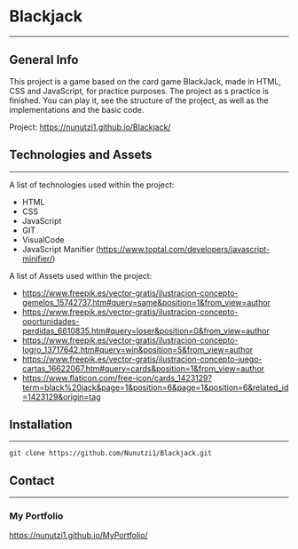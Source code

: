 # Blackjack
***
## General Info
This project is a game based on the card game BlackJack, made in HTML, CSS and JavaScript, for practice purposes. The project as s practice is finished. You can play it, see the structure of the project, as well as the implementations and the basic code.

Project:
https://nunutzi1.github.io/Blackjack/

## Technologies and Assets
***
A list of technologies used within the project:
* HTML
* CSS
* JavaScript
* GIT
* VisualCode
* JavaScript Manifier (https://www.toptal.com/developers/javascript-minifier/)

A list of Assets used within the project:
* https://www.freepik.es/vector-gratis/ilustracion-concepto-gemelos_15742737.htm#query=same&position=1&from_view=author
* https://www.freepik.es/vector-gratis/ilustracion-concepto-oportunidades-perdidas_6610835.htm#query=loser&position=0&from_view=author
* https://www.freepik.es/vector-gratis/ilustracion-concepto-logro_13717642.htm#query=win&position=5&from_view=author
* https://www.freepik.es/vector-gratis/ilustracion-concepto-juego-cartas_16622067.htm#query=cards&position=1&from_view=author
* https://www.flaticon.com/free-icon/cards_1423129?term=black%20jack&page=1&position=6&page=1&position=6&related_id=1423129&origin=tag

## Installation
***
`git clone https://github.com/Nunutzi1/Blackjack.git`

## Contact
***
### My Portfolio
https://nunutzi1.github.io/MyPortfolio/
